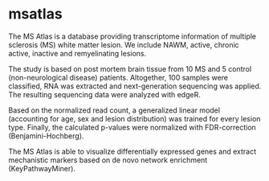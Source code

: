 # msatlas
The MS Atlas is a database providing transcriptome information of multiple sclerosis (MS) white matter lesion. We include NAWM, active, chronic active, inactive and remyelinating lesions.

The study is based on post mortem brain tissue from 10 MS and 5 control (non-neurological disease) patients. Altogether, 100 samples were classified, RNA was extracted and next-generation sequencing was applied. The resulting sequencing data were analyzed with edgeR.

Based on the normalized read count, a generalized linear model (accounting for age, sex and lesion distribution) was trained for every lesion type. Finally, the calculated p-values were normalized with FDR-correction (Benjamini-Hochberg).

The MS Atlas is able to visualize differentially expressed genes and extract mechanistic markers based on de novo network enrichment (KeyPathwayMiner). 
